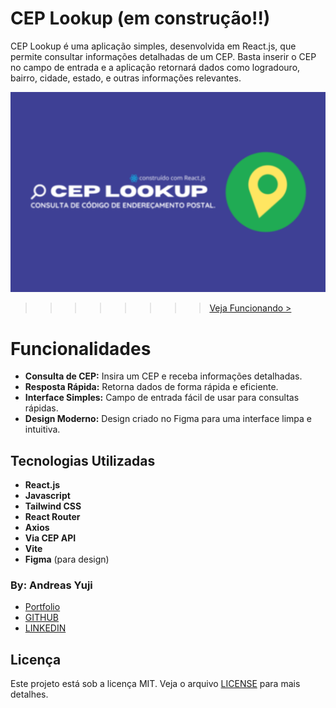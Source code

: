# CEP Lookup (em construção!!)

CEP Lookup é uma aplicação simples, desenvolvida em React.js, que permite consultar informações detalhadas de um CEP. Basta inserir o CEP no campo de entrada e a aplicação retornará dados como logradouro, bairro, cidade, estado, e outras informações relevantes.


![CEP LOOKUP](./cep-lookup.png)
>>>>>>>> [Veja Funcionando >](https://andreas-yuji-fujiki.github.io/cep-lookup/)

# Funcionalidades
- **Consulta de CEP:** Insira um CEP e receba informações detalhadas.
- **Resposta Rápida:** Retorna dados de forma rápida e eficiente.
- **Interface Simples:** Campo de entrada fácil de usar para consultas rápidas.
- **Design Moderno:** Design criado no Figma para uma interface limpa e intuitiva.

## Tecnologias Utilizadas
- **React.js**
- **Javascript**
- **Tailwind CSS**
- **React Router**
- **Axios**
- **Via CEP API**
- **Vite**
- **Figma** (para design)

### By: Andreas Yuji
- [Portfolio](https://andreas-yuji-fujiki.github.io/portfolio)
- [GITHUB](https://github.com/andreas-yuji-fujiki)
- [LINKEDIN](www.linkedin.com/in/andreas-yuji-fujiki-a08633321)


## Licença
Este projeto está sob a licença MIT. Veja o arquivo [LICENSE](./LICENSE) para mais detalhes.